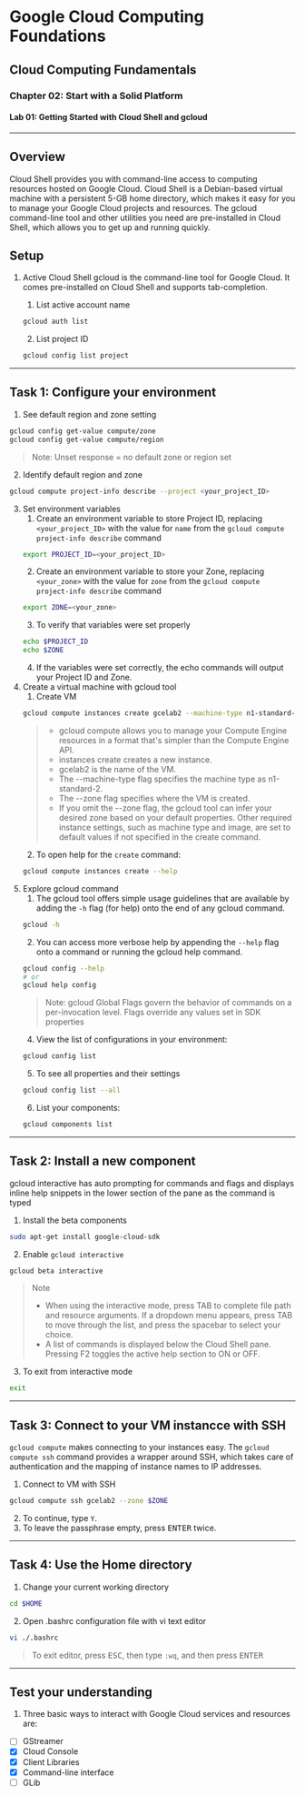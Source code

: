 # Google Cloud Computing Foundations
## Cloud Computing Fundamentals
### Chapter 02: Start with a Solid Platform 
#### Lab 01: Getting Started with Cloud Shell and gcloud
- - - - 

## Overview 
Cloud Shell provides you with command-line access to computing resources hosted on Google Cloud. Cloud Shell is a Debian-based virtual machine with a persistent 5-GB home directory, which makes it easy for you to manage your Google Cloud projects and resources. The gcloud command-line tool and other utilities you need are pre-installed in Cloud Shell, which allows you to get up and running quickly.

## Setup
1. Active Cloud Shell
gcloud is the command-line tool for Google Cloud. It comes pre-installed on Cloud Shell and supports tab-completion.

    1. List active account name 
    ```bash
    gcloud auth list
    ```

    2. List project ID
    ```bash
    gcloud config list project
    ```
----
## Task 1: Configure your environment

1. See default region and zone setting
```bash
gcloud config get-value compute/zone
gcloud config get-value compute/region
```
> Note: Unset response = no default zone or region set
2. Identify default region and zone
```bash
gcloud compute project-info describe --project <your_project_ID>
```
3. Set environment variables
    1. Create an environment variable to store Project ID, replacing `<your_project_ID>` with the value for `name` from the `gcloud compute project-info describe` command
    ```bash
    export PROJECT_ID=<your_project_ID>
    ```
    2. Create an environment variable to store your Zone, replacing `<your_zone>` with the value for `zone` from the `gcloud compute project-info describe` command
    ```bash
    export ZONE=<your_zone>
    ```
    3. To verify that variables were set properly
    ```bash
    echo $PROJECT_ID
    echo $ZONE
    ```
    4. If the variables were set correctly, the echo commands will output your Project ID and Zone.
4. Create a virtual machine with gcloud tool
    1. Create VM
    ```bash
    gcloud compute instances create gcelab2 --machine-type n1-standard-2 --zone $ZONE
    ```
    > - gcloud compute allows you to manage your Compute Engine resources in a format that's simpler than the Compute Engine API. 
    > - instances create creates a new instance.
    > - gcelab2 is the name of the VM.
    > - The --machine-type flag specifies the machine type as n1-standard-2.
    > - The --zone flag specifies where the VM is created.
    > - If you omit the --zone flag, the gcloud tool can infer your desired zone based on your default properties. Other required instance settings, such as machine type and image, are set to default values if not specified in the create command.
    2. To open help for the `create` command:
    ```bash
    gcloud compute instances create --help
    ```
5. Explore gcloud command
    1. The gcloud tool offers simple usage guidelines that are available by adding the `-h` flag (for help) onto the end of any gcloud command.
    ```bash
    gcloud -h
    ```
    2. You can access more verbose help by appending the `--help` flag onto a command or running the gcloud help command.
    ```bash
    gcloud config --help
    # or
    gcloud help config 
    ```
    > Note: gcloud Global Flags govern the behavior of commands on a per-invocation level. Flags override any values set in SDK properties
    4. View the list of configurations in your environment:
    ```bash
    gcloud config list
    ```
    5. To see all properties and their settings
    ```bash
    gcloud config list --all
    ```
    6. List your components:
    ```bash
    gcloud components list
    ```
----
## Task 2: Install a new component

gcloud interactive has auto prompting for commands and flags and displays inline help snippets in the lower section of the pane as the command is typed

1. Install the beta components
```bash
sudo apt-get install google-cloud-sdk
```
2. Enable `gcloud interactive`
```bash
gcloud beta interactive
```
> Note
> - When using the interactive mode, press TAB to complete file path and resource arguments. If a dropdown menu appears, press TAB to move through the list, and press the spacebar to select your choice.
> - A list of commands is displayed below the Cloud Shell pane. Pressing F2 toggles the active help section to ON or OFF.
3. To exit from interactive mode
```bash
exit
```
----
## Task 3: Connect to your VM instancce with SSH

`gcloud compute` makes connecting to your instances easy. The `gcloud compute ssh` command provides a wrapper around SSH, which takes care of authentication and the mapping of instance names to IP addresses.

1. Connect to VM with SSH
```bash
gcloud compute ssh gcelab2 --zone $ZONE
```
2. To continue, type `Y`.
3. To leave the passphrase empty, press <kbd>ENTER</kbd> twice.
----
## Task 4: Use the Home directory
1. Change your current working directory
```bash
cd $HOME
```
2. Open .bashrc configuration file with vi text editor
```bash
vi ./.bashrc
```
> To exit editor, press <kbd>ESC</kbd>, then type `:wq`, and then press <kbd>ENTER</kbd>
----
## Test your understanding
1. Three basic ways to interact with Google Cloud services and resources are:
- [ ] GStreamer
- [x] Cloud Console
- [x] Client Libraries
- [x] Command-line interface
- [ ] GLib
